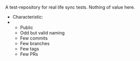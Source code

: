 A test-repository for real life sync tests. Nothing of value here.
* Characteristic:
* - Public
  - Odd but valid naming
  - Few commits
  - Few branches
  - Few tags
  - Few PRs
